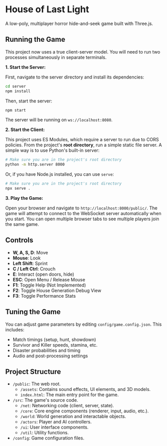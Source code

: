 # House of Last Light

A low-poly, multiplayer horror hide-and-seek game built with Three.js.

## Running the Game

This project now uses a true client-server model. You will need to run two processes simultaneously in separate terminals.

**1. Start the Server:**

First, navigate to the server directory and install its dependencies:
```bash
cd server
npm install
```
Then, start the server:
```bash
npm start
```
The server will be running on `ws://localhost:8080`.

**2. Start the Client:**

This project uses ES Modules, which require a server to run due to CORS policies. From the project's **root directory**, run a simple static file server.
A simple way is to use Python's built-in server:
```bash
# Make sure you are in the project's root directory
python -m http.server 8000
```
Or, if you have Node.js installed, you can use `serve`:
```bash
# Make sure you are in the project's root directory
npx serve .
```

**3. Play the Game:**

Open your browser and navigate to `http://localhost:8000/public/`. The game will attempt to connect to the WebSocket server automatically when you start. You can open multiple browser tabs to see multiple players join the same game.

## Controls

*   **W, A, S, D**: Move
*   **Mouse**: Look
*   **Left Shift**: Sprint
*   **C / Left Ctrl**: Crouch
*   **E**: Interact (open doors, hide)
*   **ESC**: Open Menu / Release Mouse
*   **F1**: Toggle Help (Not Implemented)
*   **F2**: Toggle House Generation Debug View
*   **F3**: Toggle Performance Stats

## Tuning the Game

You can adjust game parameters by editing `config/game.config.json`. This includes:
*   Match timings (setup, hunt, showdown)
*   Survivor and Killer speeds, stamina, etc.
*   Disaster probabilities and timing
*   Audio and post-processing settings

## Project Structure

*   `/public`: The web root.
    *   `/assets`: Contains sound effects, UI elements, and 3D models.
    *   `index.html`: The main entry point for the game.
*   `/src`: The game's source code.
    *   `/net`: Networking code (client, server, state).
    *   `/core`: Core engine components (renderer, input, audio, etc.).
    *   `/world`: World generation and interactable objects.
    *   `/actors`: Player and AI controllers.
    *   `/ui`: User interface components.
    *   `/util`: Utility functions.
*   `/config`: Game configuration files.
